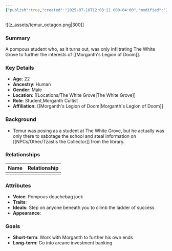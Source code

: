 ```yaml
---
{"publish":true,"created":"2025-07-18T12:03:21.000-04:00","modified":"2025-07-18T12:24:34.000-04:00","cssclasses":""}
---
```


![[z_assets/temur_octagon.png|300]]
### Summary
A pompous student who, as it turns out, was only infiltrating The White Grove to further the interests of [[Morganth's Legion of Doom]].

### Key Details
- **Age**: 22
- **Ancestry**: Human
- **Gender**: Male
- **Location**: [[Locations/The White Grove\|The White Grove]]
- **Role**: Student,Morganth Cultist
- **Affiliation:** [[Morganth's Legion of Doom\|Morganth's Legion of Doom]]

### Background
- Temur was posing as a student at The White Grove, but he actually was only there to sabotage the school and steal information on [[NPCs/Other/Tzastis the Collector]] from the library.


### Relationships

| Name | Relationship |
| ---- | ------------ |
|      |              |

### Attributes
- **Voice**: Pompous douchebag jock
- **Traits**: 
- **Ideals:** Step on anyone beneath you to climb the ladder of success
- **Appearance**:

### Goals
- **Short-term**: Work with Morganth to further his own ends
- **Long-term**: Go into arcane investment banking


